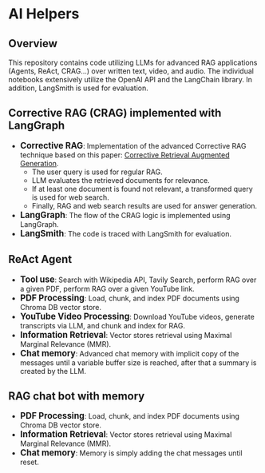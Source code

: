 # AI Helpers

## Overview
This repository contains code utilizing LLMs for advanced RAG applications (Agents, ReAct, CRAG...) over written text, video, and audio. The individual notebooks extensively utilize the OpenAI API and the LangChain library. In addition, LangSmith is used for evaluation.

## Corrective RAG (CRAG) implemented with LangGraph
- <span style="font-size:larger;">**Corrective RAG**</span>: Implementation of the advanced Corrective RAG technique based on this paper: [Corrective Retrieval Augmented Generation](https://arxiv.org/abs/2401.15884).
    - The user query is used for regular RAG.
    - LLM evaluates the retrieved documents for relevance.
    - If at least one document is found not relevant, a transformed query is used for web search.
    - Finally, RAG and web search results are used for answer generation.
- <span style="font-size:larger;">**LangGraph**</span>: The flow of the CRAG logic is implemented using LangGraph.
- <span style="font-size:larger;">**LangSmith**</span>: The code is traced with LangSmith for evaluation.

## ReAct Agent
- <span style="font-size:larger;">**Tool use**</span>: Search with Wikipedia API, Tavily Search, perform RAG over a given PDF, perform RAG over a given YouTube link.
- <span style="font-size:larger;">**PDF Processing**</span>: Load, chunk, and index PDF documents using Chroma DB vector store.
- <span style="font-size:larger;">**YouTube Video Processing**</span>: Download YouTube videos, generate transcripts via LLM, and chunk and index for RAG.
- <span style="font-size:larger;">**Information Retrieval**</span>: Vector stores retrieval using Maximal Marginal Relevance (MMR).
- <span style="font-size:larger;">**Chat memory**</span>: Advanced chat memory with implicit copy of the messages until a variable buffer size is reached, after that a summary is created by the LLM.

## RAG chat bot with memory
- <span style="font-size:larger;">**PDF Processing**</span>: Load, chunk, and index PDF documents using Chroma DB vector store.
- <span style="font-size:larger;">**Information Retrieval**</span>: Vector stores retrieval using Maximal Marginal Relevance (MMR).
- <span style="font-size:larger;">**Chat memory**</span>: Memory is simply adding the chat messages until reset.
